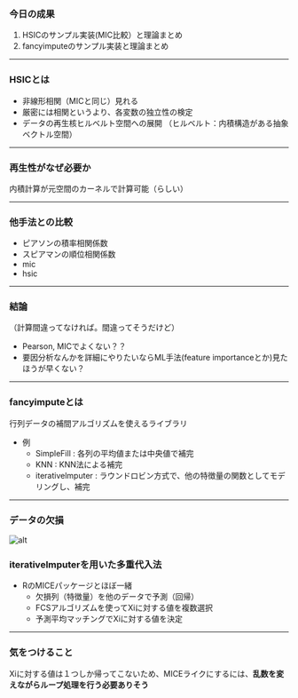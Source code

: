 ### 今日の成果

1. HSICのサンプル実装(MIC比較）と理論まとめ
2. fancyimputeのサンプル実装と理論まとめ

---
### HSICとは

- 非線形相関（MICと同じ）見れる
- 厳密には相関というより、各変数の独立性の検定
- データの再生核ヒルベルト空間への展開
（ヒルベルト：内積構造がある抽象ベクトル空間）

---
### 再生性がなぜ必要か

内積計算が元空間のカーネルで計算可能（らしい）


---

### 他手法との比較

- ピアソンの積率相関係数
- スピアマンの順位相関係数
- mic
- hsic

---

### 結論


（計算間違ってなければ。間違ってそうだけど）

- Pearson, MICでよくない？？
- 要因分析なんかを詳細にやりたいならML手法(feature importanceとか)見たほうが早くない？


---

### fancyimputeとは

行列データの補間アルゴリズムを使えるライブラリ

- 例
	- SimpleFill : 各列の平均値または中央値で補完
	- KNN : KNN法による補完
	- iterativelmputer : ラウンドロビン方式で、他の特徴量の関数としてモデリングし、補完

---


### データの欠損

![alt](http://norimune.net/wp/wp-content/uploads/2014/03/fiml3.jpg)

### iterativelmputerを用いた多重代入法

- RのMICEパッケージとほぼ一緒
	- 欠損列（特徴量）を他のデータで予測（回帰）
	- FCSアルゴリズムを使ってXiに対する値を複数選択
	- 予測平均マッチングでXiに対する値を決定

---

### 気をつけること

Xiに対する値は１つしか帰ってこないため、MICEライクにするには、**乱数を変えながらループ処理を行う必要ありそう**
